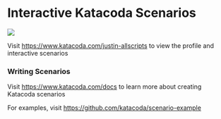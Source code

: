 # Interactive Katacoda Scenarios

[![](http://shields.katacoda.com/katacoda/justin-allscripts/count.svg)](https://www.katacoda.com/justin-allscripts "Get your profile on Katacoda.com")

Visit https://www.katacoda.com/justin-allscripts to view the profile and interactive scenarios

### Writing Scenarios
Visit https://www.katacoda.com/docs to learn more about creating Katacoda scenarios

For examples, visit https://github.com/katacoda/scenario-example
